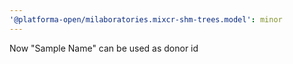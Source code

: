 ```yaml
---
'@platforma-open/milaboratories.mixcr-shm-trees.model': minor
---
```


Now "Sample Name" can be used as donor id
